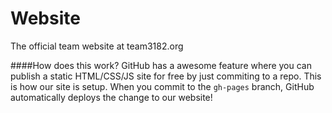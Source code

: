 # Website
The official team website at team3182.org

####How does this work?
GitHub has a awesome feature where you can publish a static HTML/CSS/JS site for free by just commiting to a repo. This is how our site is setup. When you commit to the `gh-pages` branch, GitHub automatically deploys the change to our website!

